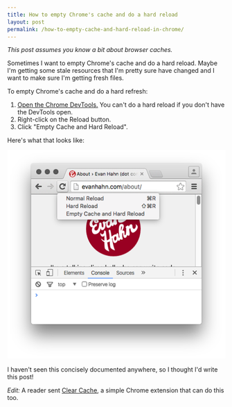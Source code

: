```yaml
---
title: How to empty Chrome's cache and do a hard reload
layout: post
permalink: /how-to-empty-cache-and-hard-reload-in-chrome/
---
```

*This post assumes you know a bit about browser caches.*

Sometimes I want to empty Chrome's cache and do a hard reload. Maybe I'm getting some stale resources that I'm pretty sure have changed and I want to make sure I'm getting fresh files.

To empty Chrome's cache and do a hard refresh:

1. [Open the Chrome DevTools.](https://developer.chrome.com/devtools#access) You can't do a hard reload if you don't have the DevTools open.
2. Right-click on the Reload button.
3. Click "Empty Cache and Hard Reload".

Here's what that looks like:

![Screenshot of "Empty Cache and Hard Reload" in Chrome](/uploads/2016-04-30-empty-cache-and-hard-reload.png)

I haven't seen this concisely documented anywhere, so I thought I'd write this post!

*Edit:* A reader sent [Clear Cache](https://chrome.google.com/webstore/detail/clear-cache/cppjkneekbjaeellbfkmgnhonkkjfpdn?hl=en), a simple Chrome extension that can do this too.
